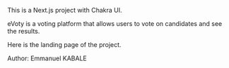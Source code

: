 This is a Next.js project with Chakra UI.

eVoty is a voting platform that allows users to vote on candidates and see the results. 

Here is the landing page of the project.

Author: Emmanuel KABALE